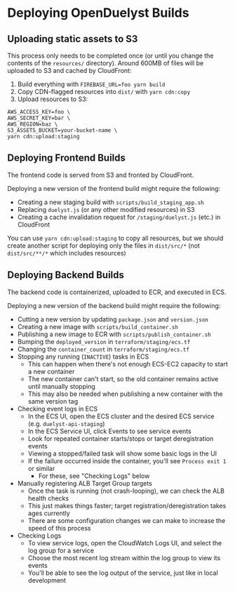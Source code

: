 # Deploying OpenDuelyst Builds

## Uploading static assets to S3

This process only needs to be completed once (or until you change the contents of the `resources/`
directory). Around 600MB of files will be uploaded to S3 and cached by CloudFront:

1. Build everything with `FIREBASE_URL=foo yarn build`
2. Copy CDN-flagged resources into `dist/` with `yarn cdn:copy`
3. Upload resources to S3:

```
AWS_ACCESS_KEY=foo \
AWS_SECRET_KEY=bar \
AWS_REGION=baz \
S3_ASSETS_BUCKET=your-bucket-name \
yarn cdn:upload:staging
```

## Deploying Frontend Builds

The frontend code is served from S3 and fronted by CloudFront.

Deploying a new version of the frontend build might require the following:

- Creating a new staging build with `scripts/build_staging_app.sh`
- Replacing `duelyst.js` (or any other modified resources) in S3
- Creating a cache invalidation request for `/staging/duelyst.js` (etc.) in CloudFront

You can use `yarn cdn:upload:staging` to copy all resources, but we should create another
script for deploying only the files in `dist/src/*` (not `dist/src/**/*` which includes resources)

## Deploying Backend Builds

The backend code is containerized, uploaded to ECR, and executed in ECS.

Deploying a new version of the backend build might require the following:

- Cutting a new version by updating `package.json` and `version.json`
- Creating a new image with `scripts/build_container.sh`
- Publishing a new image to ECR with `scripts/publish_container.sh`
- Bumping the `deployed_version` in `terraform/staging/ecs.tf`
- Changing the `container_count` in `terraform/staging/ecs.tf`
- Stopping any running (`INACTIVE`) tasks in ECS
	- This can happen when there's not enough ECS-EC2 capacity to start a new container
	- The new container can't start, so the old container remains active until manually stopping
	- This may also be needed when publishing a new container with the same version tag
- Checking event logs in ECS
	- In the ECS UI, open the ECS cluster and the desired ECS service (e.g. `duelyst-api-staging`)
	- In the ECS Service UI, click Events to see service events
	- Look for repeated container starts/stops or target deregistration events
	- Viewing a stopped/failed task will show some basic logs in the UI
	- If the failure occurred inside the container, you'll see `Process exit 1` or similar
		- For these, see "Checking Logs" below
- Manually registering ALB Target Group targets
	- Once the task is running (not crash-looping), we can check the ALB health checks
	- This just makes things faster; target registration/deregistration takes ages currently
	- There are some configuration changes we can make to increase the speed of this process
- Checking Logs
	- To view service logs, open the CloudWatch Logs UI, and select the log group for a service
	- Choose the most recent log stream within the log group to view its events
	- You'll be able to see the log output of the service, just like in local development
